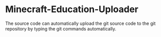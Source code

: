 # Minecraft-Education-Uploader
The source code can automatically upload the git source code to the git repository by typing the git commands automatically.
